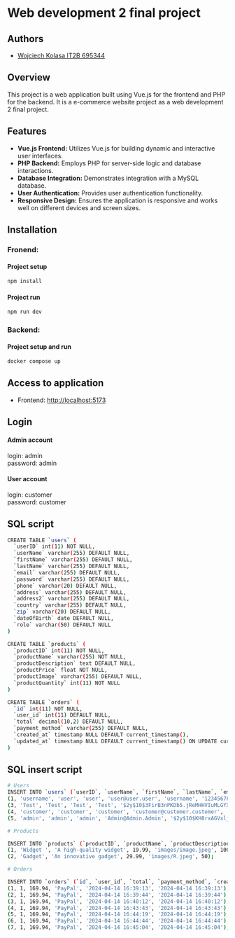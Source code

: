 # Web development 2 final project


## Authors

- [Wojciech Kolasa IT2B 695344](https://github.com/WKolasaa/WebDevelopmentFinalProject)

## Overview
This project is a web application built using Vue.js for the frontend and PHP for the backend. It is a e-commerce website project as a web development 2 final project.

## Features
- **Vue.js Frontend:** Utilizes Vue.js for building dynamic and interactive user interfaces. 
- **PHP Backend:** Employs PHP for server-side logic and database interactions.
- **Database Integration:** Demonstrates integration with a MySQL database.
- **User Authentication:** Provides user authentication functionality.
- **Responsive Design:** Ensures the application is responsive and works well on different devices and screen sizes.

## Installation
### Fronend:
#### Project setup
```bash
npm install
```
#### Project run
```bash
npm run dev
```

### Backend:
#### Project setup and run
```bash
docker compose up
```

## Access to application
- Frontend: [http://localhost:5173](http://localhost:5173)

## Login

#### Admin account

login: admin \
password: admin

#### User account

login: customer \
password: customer

## SQL script

```bash
CREATE TABLE `users` (
  `userID` int(11) NOT NULL,
  `userName` varchar(255) DEFAULT NULL,
  `firstName` varchar(255) DEFAULT NULL,
  `lastName` varchar(255) DEFAULT NULL,
  `email` varchar(255) DEFAULT NULL,
  `password` varchar(255) DEFAULT NULL,
  `phone` varchar(20) DEFAULT NULL,
  `address` varchar(255) DEFAULT NULL,
  `address2` varchar(255) DEFAULT NULL,
  `country` varchar(255) DEFAULT NULL,
  `zip` varchar(20) DEFAULT NULL,
  `dateOfBirth` date DEFAULT NULL,
  `role` varchar(50) DEFAULT NULL
) 

CREATE TABLE `products` (
  `productID` int(11) NOT NULL,
  `productName` varchar(255) NOT NULL,
  `productDescription` text DEFAULT NULL,
  `productPrice` float NOT NULL,
  `productImage` varchar(255) DEFAULT NULL,
  `productQuantity` int(11) NOT NULL
) 

CREATE TABLE `orders` (
  `id` int(11) NOT NULL,
  `user_id` int(11) DEFAULT NULL,
  `total` decimal(10,2) DEFAULT NULL,
  `payment_method` varchar(255) DEFAULT NULL,
  `created_at` timestamp NULL DEFAULT current_timestamp(),
  `updated_at` timestamp NULL DEFAULT current_timestamp() ON UPDATE current_timestamp()
) 
```

## SQL insert script

```bash
# Users
INSERT INTO `users` (`userID`, `userName`, `firstName`, `lastName`, `email`, `password`, `phone`, `address`, `address2`, `country`, `zip`, `dateOfBirth`, `role`) VALUES
(1, 'username', 'user', 'user', 'user@user.user', 'username', '1234567890', '123 Main St', 'Apt 456', 'The Netherlands', '12345', '1990-01-01', 'user'),
(3, 'Test', 'Test', 'Test', 'Test', '$2y$10$3FirB3nPKDb5.jReMHHVIuMLGYXW8BjTa1JPw68fFIy5jr0CmGNxG', '123123', 'Test', '', 'Test', 'Test', '1111-11-11', 'user'),
(4, 'customer', 'customer', 'customer', 'customer@customer.customer', '$2y$10$TFzm5RcC4tdCY0IavmTss.c9GKfpsoKQ90VnQo5TSq7TOTwaGURTq', '123123', 'customer', '123', 'The Netherlands', '2122AS', '1111-11-11', 'user'),
(5, 'admin', 'admin', 'admin', 'Admin@Admin.Admin', '$2y$10$KH8rxAGVxljIzBKS5Gk6TOw3TajBCojr.vZwi2KVwh9CXbvuVFtOS', '123123', 'admin', 'admin', 'The Netherlands', '3123SA', '1111-11-11', 'admin');;

# Products

INSERT INTO `products` (`productID`, `productName`, `productDescription`, `productPrice`, `productImage`, `productQuantity`) VALUES
(1, 'Widget ', 'A high-quality widget', 19.99, 'images/image.jpeg', 100),
(2, 'Gadget', 'An innovative gadget', 29.99, 'images/R.jpeg', 50);

# Orders

INSERT INTO `orders` (`id`, `user_id`, `total`, `payment_method`, `created_at`, `updated_at`) VALUES
(1, 1, 169.94, 'PayPal', '2024-04-14 16:39:13', '2024-04-14 16:39:13'),
(2, 1, 169.94, 'PayPal', '2024-04-14 16:39:44', '2024-04-14 16:39:44'),
(3, 1, 169.94, 'PayPal', '2024-04-14 16:40:12', '2024-04-14 16:40:12'),
(4, 1, 169.94, 'PayPal', '2024-04-14 16:43:43', '2024-04-14 16:43:43'),
(5, 1, 169.94, 'PayPal', '2024-04-14 16:44:19', '2024-04-14 16:44:19'),
(6, 1, 169.94, 'PayPal', '2024-04-14 16:44:44', '2024-04-14 16:44:44'),
(7, 1, 169.94, 'PayPal', '2024-04-14 16:45:04', '2024-04-14 16:45:04');

```



